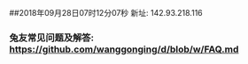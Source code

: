 ##2018年09月28日07时12分07秒 新址: 142.93.218.116
### 兔友常见问题及解答: https://github.com/wanggonging/d/blob/w/FAQ.md
